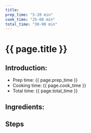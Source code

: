 ```yaml
---
title: 
prep_time: "5-20 min"
cook_time: "25-60 min"
total_time: "30-90 min"
---
```

# {{ page.title }}

## Introduction:

- Prep time: {{ page.prep_time }}
- Cooking time: {{ page.cook_time }}
- Total time: {{ page.total_time }}

## Ingredients:

## Steps
